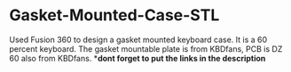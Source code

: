 # Gasket-Mounted-Case-STL
Used Fusion 360 to design a gasket mounted keyboard case. It is a 60 percent keyboard. The gasket mountable plate is from KBDfans, PCB is DZ 60 also from KBDfans.  *****dont forget to put the links in the description****
